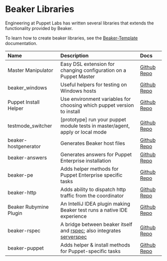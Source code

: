 # Beaker Libraries

Engineering at Puppet Labs has written several libraries that extends the functionality provided by Beaker.

To learn how to create beaker libraries, see the [Beaker-Template](https://github.com/puppetlabs/beaker-template/blob/master/README.md) documentation.

| Name               | Description                                                         | Docs                                                            |
|:-------------------|:--------------------------------------------------------------------|:----------------------------------------------------------------|
| Master Manipulator | Easy DSL extension for changing configuration on a Puppet Master    | [Github Repo](https://github.com/puppetlabs/master_manipulator) |
| beaker_windows     | Useful helpers for testing on Windows hosts                         | [Github Repo](https://github.com/puppetlabs/beaker_windows)     |
| Puppet Install Helper | Use environment variables for choosing which puppet version to install | [Github Repo](https://github.com/puppetlabs/beaker-puppet_install_helper) |
| testmode_switcher   | [prototype] run your puppet module tests in master/agent, apply or local mode | [Github Repo](https://github.com/puppetlabs/beaker-testmode_switcher)     |
| beaker-hostgenerator | Generates Beaker host files | [Github Repo](https://github.com/puppetlabs/beaker-hostgenerator/) |
| beaker-answers | Generates answers for Puppet Enterprise installation | [Github Repo](https://github.com/puppetlabs/beaker-answers/) |
| beaker-pe | Adds helper methods for Puppet Enterprise specific tasks | [Github Repo](https://github.com/puppetlabs/beaker-pe/) |
| beaker-http | Adds ability to dispatch http traffic from the coordinator | [Github Repo](https://github.com/puppetlabs/beaker-http/) |
| Beaker Rubymine Plugin | An IntelliJ IDEA plugin making Beaker test runs a native IDE experience | [Github Repo](https://github.com/samwoods1/BeakerRubyMinePlugin) |
| beaker-rspec | A bridge between beaker itself and [rspec](https://github.com/rspec/rspec); also integrates [serverspec](http://serverspec.org/) | [Github Repo](https://github.com/puppetlabs/beaker-rspec/) |
| beaker-puppet | Adds helper & install methods for Puppet-specific tasks | [Github Repo](https://github.com/puppetlabs/beaker-puppet/)

